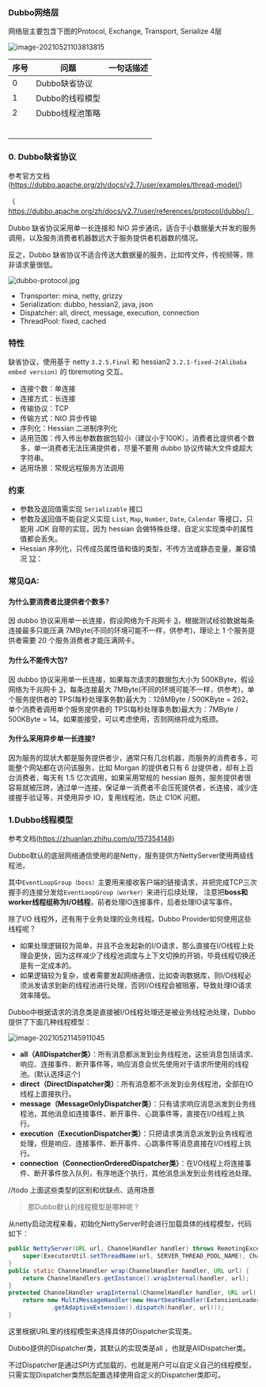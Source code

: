 ### Dubbo网络层



网络层主要包含下图的Protocol, Exchange, Transport, Serialize 4层

![image-20210521103813815](D:\Users\80233448\AppData\Roaming\Typora\typora-user-images\image-20210521103813815.png)

| 序号 | 问题            | 一句话描述 |
| ---- | --------------- | ---------- |
| 0    | Dubbo缺省协议   |            |
| 1    | Dubbo的线程模型 |            |
| 2    | Dubbo线程池策略 |            |
|      |                 |            |
|      |                 |            |
|      |                 |            |
|      |                 |            |
|      |                 |            |
|      |                 |            |



### 0. Dubbo缺省协议

参考官方文档 (https://dubbo.apache.org/zh/docs/v2.7/user/examples/thread-model/)

（https://dubbo.apache.org/zh/docs/v2.7/user/references/protocol/dubbo/）

Dubbo 缺省协议采用单一长连接和 NIO 异步通讯，适合于小数据量大并发的服务调用，以及服务消费者机器数远大于服务提供者机器数的情况。

反之，Dubbo 缺省协议不适合传送大数据量的服务，比如传文件，传视频等，除非请求量很低。

![dubbo-protocol.jpg](https://dubbo.apache.org/imgs/user/dubbo-protocol.jpg)

- Transporter: mina, netty, grizzy
- Serialization: dubbo, hessian2, java, json
- Dispatcher: all, direct, message, execution, connection
- ThreadPool: fixed, cached

### 特性

缺省协议，使用基于 netty `3.2.5.Final` 和 hessian2 `3.2.1-fixed-2(Alibaba embed version)` 的 tbremoting 交互。

- 连接个数：单连接
- 连接方式：长连接
- 传输协议：TCP
- 传输方式：NIO 异步传输
- 序列化：Hessian 二进制序列化
- 适用范围：传入传出参数数据包较小（建议小于100K），消费者比提供者个数多，单一消费者无法压满提供者，尽量不要用 dubbo 协议传输大文件或超大字符串。
- 适用场景：常规远程服务方法调用

### 约束

- 参数及返回值需实现 `Serializable` 接口
- 参数及返回值不能自定义实现 `List`, `Map`, `Number`, `Date`, `Calendar` 等接口，只能用 JDK 自带的实现，因为 hessian 会做特殊处理，自定义实现类中的属性值都会丢失。
- Hessian 序列化，只传成员属性值和值的类型，不传方法或静态变量，兼容情况 [1](https://dubbo.apache.org/zh/docs/v2.7/user/references/protocol/dubbo/#fn:1)[2](https://dubbo.apache.org/zh/docs/v2.7/user/references/protocol/dubbo/#fn:2)：



### 常见QA:

#### 为什么要消费者比提供者个数多?

因 dubbo 协议采用单一长连接，假设网络为千兆网卡 [3](https://dubbo.apache.org/zh/docs/v2.7/user/references/protocol/dubbo/#fn:3)，根据测试经验数据每条连接最多只能压满 7MByte(不同的环境可能不一样，供参考)，理论上 1 个服务提供者需要 20 个服务消费者才能压满网卡。

#### 为什么不能传大包?

因 dubbo 协议采用单一长连接，如果每次请求的数据包大小为 500KByte，假设网络为千兆网卡 [3](https://dubbo.apache.org/zh/docs/v2.7/user/references/protocol/dubbo/#fn:3)，每条连接最大 7MByte(不同的环境可能不一样，供参考)，单个服务提供者的 TPS(每秒处理事务数)最大为：128MByte / 500KByte = 262。单个消费者调用单个服务提供者的 TPS(每秒处理事务数)最大为：7MByte / 500KByte = 14。如果能接受，可以考虑使用，否则网络将成为瓶颈。

#### 为什么采用异步单一长连接?

因为服务的现状大都是服务提供者少，通常只有几台机器，而服务的消费者多，可能整个网站都在访问该服务，比如 Morgan 的提供者只有 6 台提供者，却有上百台消费者，每天有 1.5 亿次调用，如果采用常规的 hessian 服务，服务提供者很容易就被压跨，通过单一连接，保证单一消费者不会压死提供者，长连接，减少连接握手验证等，并使用异步 IO，复用线程池，防止 C10K 问题。





### 1.Dubbo线程模型

参考文档(https://zhuanlan.zhihu.com/p/157354148)



Dubbo默认的底层网络通信使用的是Netty，服务提供方NettyServer使用两级线程池，

其中`EventLoopGroup（boss）`主要用来接收客户端的链接请求，并把完成TCP三次握手的连接分发给`EventLoopGroup（worker）`来进行后续处理， 注意把**boss和worker线程组称为I/O线程**，前者处理IO连接事件，后者处理IO读写事件。



除了I/O 线程外，还有用于业务处理的业务线程。Dubbo Provider如何使用这些线程呢？

- 如果处理逻辑较为简单，并且不会发起新的I/O请求，那么直接在I/O线程上处理会更快，因为这样减少了线程池调度与上下文切换的开销，毕竟线程切换还是有一定成本的。
- 如果逻辑较为复杂，或者需要发起网络通信，比如查询数据库，则I/O线程必须派发请求到新的线程池进行处理，否则I/O线程会被阻塞，导致处理IO请求效率降低。



Dubbo中根据请求的消息类是直接被I/O线程处理还是被业务线程池处理，Dubbo提供了下面几种线程模型：

![image-20210521145911045](D:\Users\80233448\AppData\Roaming\Typora\typora-user-images\image-20210521145911045.png)

- **all（AllDispatcher类）**：所有消息都派发到业务线程池，这些消息包括请求、响应、连接事件、断开事件等，响应消息会优先使用对于请求所使用的线程池。(默认选择这个)
- **direct（DirectDispatcher类）**：所有消息都不派发到业务线程池，全部在IO线程上直接执行。
- **message（MessageOnlyDispatcher类）**：只有请求响应消息派发到业务线程池，其他消息如连接事件、断开事件、心跳事件等，直接在I/O线程上执行。
- **execution（ExecutionDispatcher类）**：只把请求类消息派发到业务线程池处理，但是响应、连接事件、断开事件、心跳事件等消息直接在I/O线程上执行。
- **connection（ConnectionOrderedDispatcher类）**：在I/O线程上将连接事件、断开事件放入队列，有序地逐个执行，其他消息派发到业务线程池处理。



//todo 上面这些类型的区别和优缺点、适用场景

> 那Dubbo默认的线程模型是哪种呢？

从netty启动流程来看，初始化NettyServer时会进行加载具体的线程模型，代码如下：

```java
public NettyServer(URL url, ChannelHandler handler) throws RemotingException {
    super(ExecutorUtil.setThreadName(url, SERVER_THREAD_POOL_NAME), ChannelHandlers.wrap(handler, url));
}
public static ChannelHandler wrap(ChannelHandler handler, URL url) {
    return ChannelHandlers.getInstance().wrapInternal(handler, url);
}
protected ChannelHandler wrapInternal(ChannelHandler handler, URL url) {
    return new MultiMessageHandler(new HeartbeatHandler(ExtensionLoader.getExtensionLoader(Dispatcher.class)
            .getAdaptiveExtension().dispatch(handler, url)));
}
```

这里根据URL里的线程模型来选择具体的Dispatcher实现类。

Dubbo提供的Dispatcher类，其默认的实现类是all ，也就是AllDispatcher类。

不过Dispatcher是通过SPI方式加载的，也就是用户可以自定义自己的线程模型，只需实现Dispatcher类然后配置选择使用自定义的Dispatcher类即可。